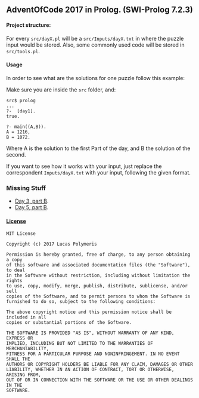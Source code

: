 ## AdventOfCode 2017 in Prolog. (SWI-Prolog 7.2.3)

#### Project structure:
For every ```src/dayX.pl``` will be a ```src/Inputs/dayX.txt``` in where the
puzzle input would be stored. Also, some commonly used code will be stored in ```src/tools.pl```.

#### Usage
In order to see what are the solutions for one puzzle follow this example:

Make sure you are inside the ```src``` folder, and:
```
src$ prolog
...
?-  [day1].
true.

?- main((A,B)).
A = 1216,
B = 1072.
```
Where A is the solution to the first Part of the day, and B the solution of the
second.

If you want to see how it works with your input, just replace the
correspondent ```Inputs/dayX.txt``` with your input, following the given format.

### Missing Stuff
-   [Day 3, part B](https://github.com/Average-user/adventofcode-pl-2017/blob/master/src/day3.pl).
-   [Day 5, part B](https://github.com/Average-user/adventofcode-pl-2017/blob/master/src/day5.pl).

#### [License](https://github.com/Average-user/adventofcode-pl-2017/blob/master/LICENSE)
```
MIT License

Copyright (c) 2017 Lucas Polymeris

Permission is hereby granted, free of charge, to any person obtaining a copy
of this software and associated documentation files (the "Software"), to deal
in the Software without restriction, including without limitation the rights
to use, copy, modify, merge, publish, distribute, sublicense, and/or sell
copies of the Software, and to permit persons to whom the Software is
furnished to do so, subject to the following conditions:

The above copyright notice and this permission notice shall be included in all
copies or substantial portions of the Software.

THE SOFTWARE IS PROVIDED "AS IS", WITHOUT WARRANTY OF ANY KIND, EXPRESS OR
IMPLIED, INCLUDING BUT NOT LIMITED TO THE WARRANTIES OF MERCHANTABILITY,
FITNESS FOR A PARTICULAR PURPOSE AND NONINFRINGEMENT. IN NO EVENT SHALL THE
AUTHORS OR COPYRIGHT HOLDERS BE LIABLE FOR ANY CLAIM, DAMAGES OR OTHER
LIABILITY, WHETHER IN AN ACTION OF CONTRACT, TORT OR OTHERWISE, ARISING FROM,
OUT OF OR IN CONNECTION WITH THE SOFTWARE OR THE USE OR OTHER DEALINGS IN THE
SOFTWARE.
```
